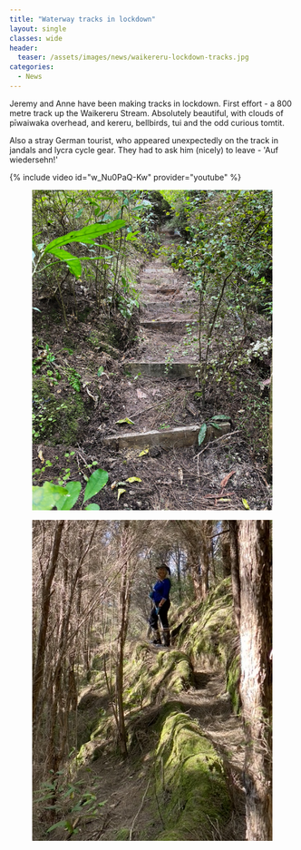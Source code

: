 ```yaml
---
title: "Waterway tracks in lockdown"
layout: single
classes: wide
header:
  teaser: /assets/images/news/waikereru-lockdown-tracks.jpg
categories:
  - News
---
```


Jeremy and Anne have been making tracks in lockdown.  First effort - a 800 metre track up the Waikereru Stream.  Absolutely beautiful, with clouds of pīwaiwaka overhead, and kereru, bellbirds, tui and the odd curious tomtit.

Also a stray German tourist, who appeared unexpectedly on the track in jandals and lycra cycle gear.  They had to ask him (nicely) to leave - 'Auf wiedersehn!'

{% include video id="w_Nu0PaQ-Kw" provider="youtube" %}

<figure>
    <a href="/assets/images/tracks/IMG_0628.jpg"><img src="/assets/images/tracks/IMG_0628.jpg"></a>
</figure>

<figure>
    <a href="/assets/images/tracks/IMG_0631.jpg"><img src="/assets/images/tracks/IMG_0631.jpg"></a>
</figure>